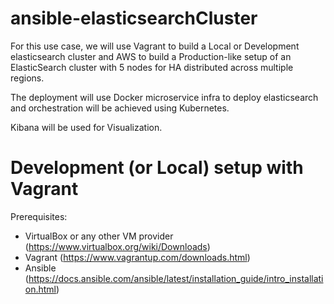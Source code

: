 # ansible-elasticsearchCluster
For this use case, we will use Vagrant to build a Local or Development elasticsearch cluster and AWS to build a Production-like setup of an ElasticSearch cluster with 5 nodes for HA distributed across multiple regions.

The deployment will use Docker microservice infra to deploy elasticsearch and orchestration will be achieved using Kubernetes.

Kibana will be used for Visualization. 


# Development (or Local) setup with Vagrant
Prerequisites:
- VirtualBox or any other VM provider (https://www.virtualbox.org/wiki/Downloads)
- Vagrant (https://www.vagrantup.com/downloads.html)
- Ansible (https://docs.ansible.com/ansible/latest/installation_guide/intro_installation.html)

